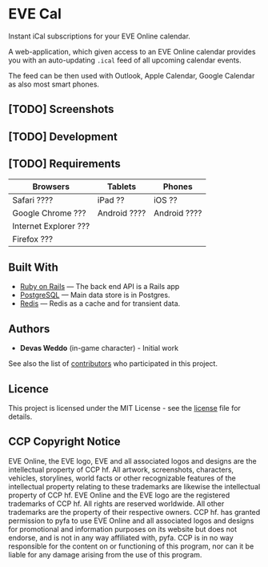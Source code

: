 # EVE Cal

Instant iCal subscriptions for your EVE Online calendar.

A web-application, which given access to an EVE Online calendar provides you
with an auto-updating `.ical` feed of all upcoming calendar events.

The feed can be then used with Outlook, Apple Calendar, Google Calendar as
also most smart phones.

## [TODO] Screenshots

## [TODO] Development

## [TODO] Requirements

| Browsers              | Tablets      | Phones       |
| --------------------- | ------------ | ------------ |
| Safari ????           | iPad ??      | iOS ??       |
| Google Chrome ???     | Android ???? | Android ???? |
| Internet Explorer ??? |              |              |
| Firefox ???           |              |              |

## Built With

- [Ruby on Rails](https://github.com/rails/rails) &mdash; The back end API is a Rails app
- [PostgreSQL](http://www.postgresql.org/) &mdash; Main data store is in Postgres.
- [Redis](http://redis.io/) &mdash; Redis as a cache and for transient data.

## Authors

* **Devas Weddo** (in-game character) - Initial work

See also the list of [contributors](https://github.com/lunohodov/evecal/graphs/contributors) who participated in this project.

## Licence

This project is licensed under the MIT License - see the [license](LICENSE) file for details.

## CCP Copyright Notice

EVE Online, the EVE logo, EVE and all associated logos and designs are the intellectual property of CCP hf. All artwork, screenshots, characters, vehicles, storylines, world facts or other recognizable features of the intellectual property relating to these trademarks are likewise the intellectual property of CCP hf. EVE Online and the EVE logo are the registered trademarks of CCP hf. All rights are reserved worldwide. All other trademarks are the property of their respective owners. CCP hf. has granted permission to pyfa to use EVE Online and all associated logos and designs for promotional and information purposes on its website but does not endorse, and is not in any way affiliated with, pyfa. CCP is in no way responsible for the content on or functioning of this program, nor can it be liable for any damage arising from the use of this program.
